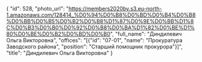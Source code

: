 {
    "id": 528,
    "photo_url": "https://members2020by.s3.eu-north-1.amazonaws.com/128414_%D0%94%D0%B8%D0%BD%D0%B4%D0%B8%D0%BB%D0%B5%D0%B2%D0%B8%D1%87%D0%9E%D0%BB%D1%8C%D0%B3%D0%B0%D0%92%D0%B8%D0%BA%D1%82%D0%BE%D1%80%D0%BE%D0%B2%D0%BD%D0%B0",
    "full_name": "Диндилевич Ольга Викторовна",
    "offices": "[{\"id\": \"07-01\", \"name\": \"Прокуратура Заводского района\", \"position\": \"Старший помощник прокурора\"}]",
    "title": "Диндилевич Ольга Викторовна"
}